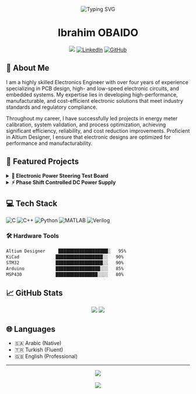 <div align="center">
  <img src="https://readme-typing-svg.herokuapp.com?font=Fira+Code&pause=1000&color=2196F3&center=true&vCenter=true&width=435&lines=Electronics+Engineer;Embedded+Systems+Developer;Hardware+Designer;Communications+Specialist" alt="Typing SVG" />
  
  # Ibrahim OBAIDO
  
  [![](https://visitcount.itsvg.in/api?id=IBRAHIMOBAIDO&icon=5&color=1)](https://visitcount.itsvg.in)
  [![LinkedIn](https://img.shields.io/badge/LinkedIn-%230077B5.svg?logo=linkedin&logoColor=white)](https://www.linkedin.com/in/ibrahimobaido/)
  [![GitHub](https://img.shields.io/badge/GitHub-100000?style=flat&logo=github&logoColor=white)](https://github.com/IBRAHIMOBAIDO)
</div>

## 💫 About Me
I am a highly skilled Electronics Engineer with over four years of experience specializing in PCB design, high- and low-speed electronic circuits, and embedded systems. My expertise lies in developing high-performance, manufacturable, and cost-efficient electronic solutions that meet industry standards and regulatory compliance.

Throughout my career, I have successfully led projects in energy meter calibration, system validation, and process optimization, achieving significant efficiency, reliability, and cost reduction improvements. Proficient in Altium Designer, I ensure that electronic designs are optimized for performance and manufacturability.

## 🚀 Featured Projects

<details>
<summary><b>🎯 Electronic Power Steering Test Board</b></summary>
<br>
<div align="center">
  <img src="https://github.com/IBRAHIMOBAIDO/Electronic-Power-Steering-test-device-s-board/raw/master/Top%203D%20Black.png" width="250"/>
  <img src="https://github.com/IBRAHIMOBAIDO/Electronic-Power-Steering-test-device-s-board/raw/master/Top%203D%20Black%202.png" width="250"/>
</div>

- Custom PCB design for automotive testing
- Enhanced testing efficiency through optimized layout
- Implemented comprehensive diagnostic capabilities
</details>

<details>
<summary><b>⚡ Phase Shift Controlled DC Power Supply</b></summary>
<br>
<div align="center">
  <img src="https://github.com/IBRAHIMOBAIDO/Phase-Shift-Controlled-Regulated-DC-Power-Supply-Construction/raw/master/Simulation%20Rasules/001-Genel%20Schematics.PNG" width="250"/>
</div>

- Advanced power factor correction
- Variable output voltage control
- Comprehensive performance analysis and optimization
</details>

## 💻 Tech Stack
![C](https://img.shields.io/badge/c-%2300599C.svg?style=for-the-badge&logo=c&logoColor=white) 
![C++](https://img.shields.io/badge/c++-%2300599C.svg?style=for-the-badge&logo=c%2B%2B&logoColor=white) 
![Python](https://img.shields.io/badge/python-3670A0?style=for-the-badge&logo=python&logoColor=ffdd54) 
![MATLAB](https://img.shields.io/badge/MATLAB-0076A8?style=for-the-badge&logo=mathworks&logoColor=white)
![Verilog](https://img.shields.io/badge/Verilog-7F52FF?style=for-the-badge&logo=xilinx&logoColor=white)

### 🛠 Hardware Tools
```text
Altium Designer     ███████████████████░   95%
KiCad              ██████████████████░░   90%
STM32              ██████████████████░░   90%
Arduino            █████████████████░░░   85%
MSP430             ████████████████░░░░   80%
```

## 📈 GitHub Stats
<div align="center">
  <img src="https://github-readme-streak-stats.herokuapp.com/?user=IBRAHIMOBAIDO&theme=react&hide_border=true" />
  <img src="https://github-readme-stats.vercel.app/api/top-langs/?username=IBRAHIMOBAIDO&theme=react&hide_border=true&include_all_commits=true&count_private=true&layout=compact" />
</div>

## 🌐 Languages
- 🇸🇦 Arabic (Native)
- 🇹🇷 Turkish (Fluent)
- 🇬🇧 English (Professional)

---
<div align="center">
  <img src="https://quotes-github-readme.vercel.app/api?type=horizontal&theme=dark" />
  
  [![](https://visitcount.itsvg.in/api?id=IBRAHIMOBAIDO&label=Profile%20Views&icon=5&pretty=true)](https://visitcount.itsvg.in)
</div>
